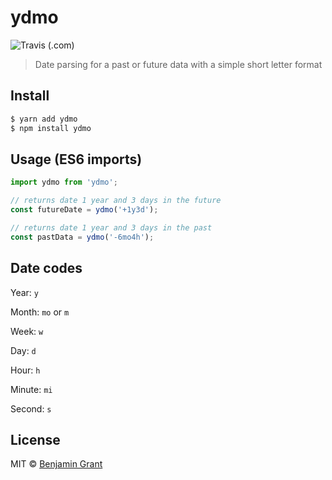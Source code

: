 # ydmo
![Travis (.com)](https://img.shields.io/travis/com/nothingrandom/ydmo)
> Date parsing for a past or future data with a simple short letter format

## Install

``` bash
$ yarn add ydmo
$ npm install ydmo
```

## Usage (ES6 imports)
``` js
import ydmo from 'ydmo';

// returns date 1 year and 3 days in the future
const futureDate = ydmo('+1y3d');

// returns date 1 year and 3 days in the past
const pastData = ydmo('-6mo4h');
```

## Date codes
Year: `y`

Month: `mo` or `m`

Week: `w`

Day: `d`

Hour: `h`

Minute: `mi`

Second: `s`

## License
MIT © [Benjamin Grant](https://nothingrandom.com)